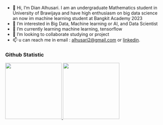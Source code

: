 - 👋 Hi, I’m Dian Alhusari. I am an undergraduate Mathematics student in University of Brawijaya and have high enthusiasm on big data science an now im machine learning student at Bangkit Academy 2023
- 👀 I’m interested in Big Data, Machine learning or AI, and Data Scientist
- 🌱 I’m currently learning machine learning, tensorflow 
- 💞️ I’m looking to collaborate studying or project
- 📫 u can reach me in email : alhusari2@gmail.com or [linkedin](www.linkedin.com/in/dianalhusari/).

### Github Statistic
<p align="left">
<a href="https://github.com/alhusari2">
  <img height="180em" src="https://github-readme-stats-eight-theta.vercel.app/api?username=alhusari2&show_icons=true&theme=algolia&include_all_commits=true&count_private=true"/>
  <img height="180em" src="https://github-readme-stats-eight-theta.vercel.app/api/top-langs/?username=alhusari2&layout=compact&langs_count=8&theme=algolia"/>
</a>
</p>

<!---
alhusari2/alhusari2 is a ✨ special ✨ repository because its `README.md` (this file) appears on your GitHub profile.
You can click the Preview link to take a look at your changes.
--->

